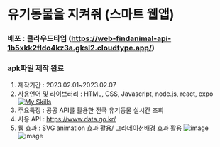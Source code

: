 # 유기동물을 지켜줘 (스마트 웹앱)
### 배포 : 클라우드타입 (https://web-findanimal-api-1b5xkk2fldo4kz3a.gksl2.cloudtype.app/)
### apk파일 제작 완료
1. 제작기간 : 2023.02.01~2023.02.07
2. 사용언어 및 라이브러리 :  HTML, CSS, Javascript, node.js, react, expo
[![My Skills](https://skillicons.dev/icons?i=html,css,js,nodejs,react,figma&theme=light)](https://skillicons.dev)
3. 주요특징 : 공공 API를 활용한 전국 유기동물 실시간 조회
4. 사용 API : https://www.data.go.kr/
5. 웹 효과 : SVG animation 효과 활용/ 그라데이션배경 효과 활용
![image](https://user-images.githubusercontent.com/113665619/217121682-2f82866d-f806-41c5-b3d6-c14beff33e81.png)
![image](https://user-images.githubusercontent.com/113665619/217122063-da59f912-b555-47e1-adcb-96c6d6d1ca08.png)
